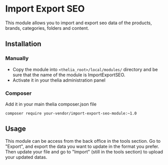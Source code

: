 # Import Export SEO

This module allows you to import and export seo data of the products, brands, categories, folders and content.

## Installation

### Manually

* Copy the module into ```<thelia_root>/local/modules/``` directory and be sure that the name of the module is ImportExportSEO.
* Activate it in your thelia administration panel

### Composer

Add it in your main thelia composer.json file

```
composer require your-vendor/import-export-seo-module:~1.0
```

## Usage

This module can be access from the back office in the tools section.
Go to "Export", and export the data you want to update in the format you prefer.
Then update your file and go to "Import" (still in the tools section) to upload your updated datas.
